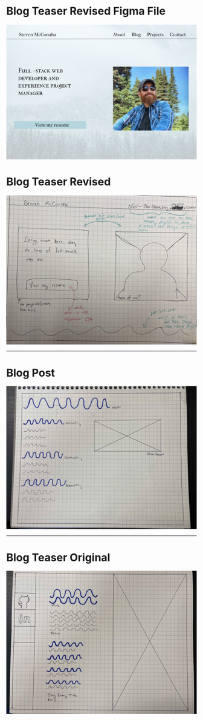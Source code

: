 # Blog Teaser Revised Figma File
![Blog Teaser Revised Figma File](img/figma-rough-draft.png)

# Blog Teaser Revised
![Blog Teaser Revised](/img/blog_post_teaser_rev.jpg)

---  

# Blog Post
![Blog Post](/img/blog_post.jpg)

---

# Blog Teaser Original
![Blog Teaser Original](/img/blog_post_teaser.jpg)
